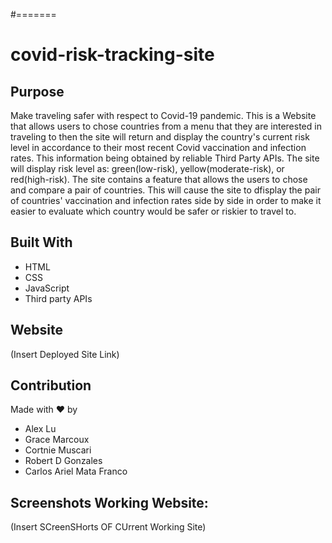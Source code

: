 #=======
# covid-risk-tracking-site


## Purpose
Make traveling safer with respect to Covid-19 pandemic. This is a Website that allows users to chose countries from a menu that they are interested in traveling to then the site will return and display the country's current  risk level in accordance to their most recent Covid vaccination and infection rates. This information being obtained by reliable Third Party APIs. The site will display risk level as: 
green(low-risk), yellow(moderate-risk), or red(high-risk).
The site contains a feature that allows the users to chose and compare a pair of countries. This will cause the site to dfisplay the pair of countries' vaccination and infection rates side by side in order to make it easier to evaluate which country would be safer or riskier to travel to.


## Built With
* HTML
* CSS
* JavaScript
* Third party APIs

## Website
(Insert Deployed Site Link)

## Contribution
Made with ❤️ by 
* Alex Lu
* Grace Marcoux
* Cortnie Muscari
* Robert D Gonzales
* Carlos Ariel Mata Franco

## Screenshots Working Website:

(Insert SCreenSHorts OF CUrrent Working Site)
